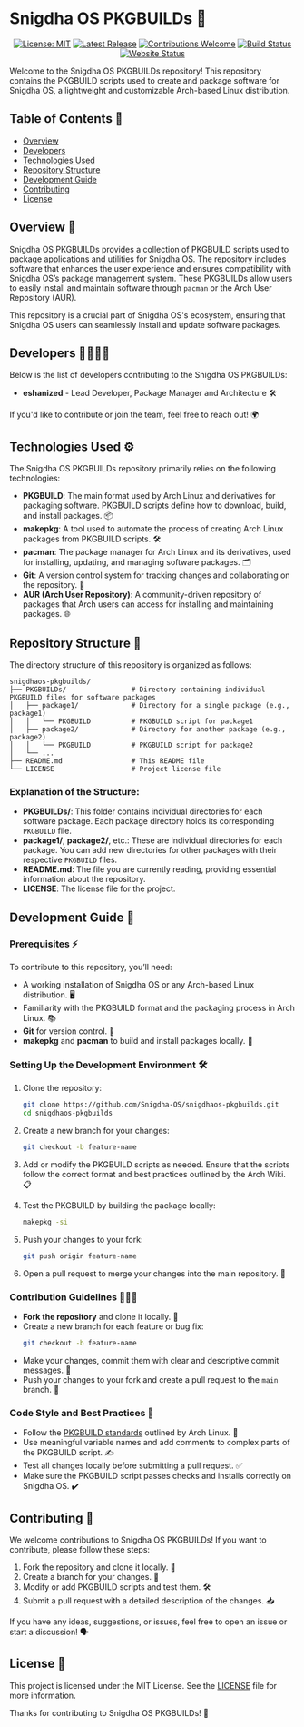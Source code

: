 # Snigdha OS PKGBUILDs 🚀

<p align="center">  
  <a href="LICENSE"><img src="https://img.shields.io/badge/License-MIT-yellow.svg?style=for-the-badge" alt="License: MIT"></a>  
  <a href="https://github.com/Snigdha-OS/snigdhaos-pkgbuilds/releases"><img src="https://img.shields.io/github/v/release/Snigdha-OS/snigdhaos-pkgbuilds?style=for-the-badge" alt="Latest Release"></a>  
  <a href="https://github.com/Snigdha-OS/snigdhaos-pkgbuilds/issues"><img src="https://img.shields.io/badge/contributions-welcome-brightgreen.svg?style=for-the-badge" alt="Contributions Welcome"></a>  
  <a href="https://github.com/Snigdha-OS/snigdhaos-pkgbuilds/actions"><img src="https://img.shields.io/github/actions/workflow/status/Snigdha-OS/snigdhaos-pkgbuilds/cz.yml?branch=master&style=for-the-badge" alt="Build Status"></a>  
  <a href="https://snigdha-os.github.io"><img src="https://img.shields.io/website?url=https%3A%2F%2Fsnigdha-os.github.io&style=for-the-badge" alt="Website Status"></a>  
</p>  

Welcome to the Snigdha OS PKGBUILDs repository! This repository contains the PKGBUILD scripts used to create and package software for Snigdha OS, a lightweight and customizable Arch-based Linux distribution.

## Table of Contents 📑

- [Overview](#overview)
- [Developers](#developers)
- [Technologies Used](#technologies-used)
- [Repository Structure](#repository-structure)
- [Development Guide](#development-guide)
- [Contributing](#contributing)
- [License](#license)

## Overview 🌟

Snigdha OS PKGBUILDs provides a collection of PKGBUILD scripts used to package applications and utilities for Snigdha OS. The repository includes software that enhances the user experience and ensures compatibility with Snigdha OS’s package management system. These PKGBUILDs allow users to easily install and maintain software through `pacman` or the Arch User Repository (AUR).

This repository is a crucial part of Snigdha OS's ecosystem, ensuring that Snigdha OS users can seamlessly install and update software packages.

## Developers 👨‍💻👩‍💻

Below is the list of developers contributing to the Snigdha OS PKGBUILDs:

- **eshanized** - Lead Developer, Package Manager and Architecture 🛠️

If you'd like to contribute or join the team, feel free to reach out! 🌍

## Technologies Used ⚙️

The Snigdha OS PKGBUILDs repository primarily relies on the following technologies:

- **PKGBUILD**: The main format used by Arch Linux and derivatives for packaging software. PKGBUILD scripts define how to download, build, and install packages. 📦
- **makepkg**: A tool used to automate the process of creating Arch Linux packages from PKGBUILD scripts. 🛠️
- **pacman**: The package manager for Arch Linux and its derivatives, used for installing, updating, and managing software packages. 🗂️
- **Git**: A version control system for tracking changes and collaborating on the repository. 🔄
- **AUR (Arch User Repository)**: A community-driven repository of packages that Arch users can access for installing and maintaining packages. 🌐

## Repository Structure 📂

The directory structure of this repository is organized as follows:

```
snigdhaos-pkgbuilds/
├── PKGBUILDs/                # Directory containing individual PKGBUILD files for software packages
│   ├── package1/             # Directory for a single package (e.g., package1)
│   │   └── PKGBUILD          # PKGBUILD script for package1
│   ├── package2/             # Directory for another package (e.g., package2)
│   │   └── PKGBUILD          # PKGBUILD script for package2
│   └── ...
├── README.md                 # This README file
└── LICENSE                   # Project license file
```

### Explanation of the Structure:

- **PKGBUILDs/**: This folder contains individual directories for each software package. Each package directory holds its corresponding `PKGBUILD` file.
- **package1/**, **package2/**, etc.: These are individual directories for each package. You can add new directories for other packages with their respective `PKGBUILD` files.
- **README.md**: The file you are currently reading, providing essential information about the repository.
- **LICENSE**: The license file for the project.

## Development Guide 📝

### Prerequisites ⚡

To contribute to this repository, you’ll need:

- A working installation of Snigdha OS or any Arch-based Linux distribution. 🖥️
- Familiarity with the PKGBUILD format and the packaging process in Arch Linux. 📚
- **Git** for version control. 🔧
- **makepkg** and **pacman** to build and install packages locally. 🔨

### Setting Up the Development Environment 🛠️

1. Clone the repository:
   ```bash
   git clone https://github.com/Snigdha-OS/snigdhaos-pkgbuilds.git
   cd snigdhaos-pkgbuilds
   ```

2. Create a new branch for your changes:
   ```bash
   git checkout -b feature-name
   ```

3. Add or modify the PKGBUILD scripts as needed. Ensure that the scripts follow the correct format and best practices outlined by the Arch Wiki. 📋

4. Test the PKGBUILD by building the package locally:
   ```bash
   makepkg -si
   ```

5. Push your changes to your fork:
   ```bash
   git push origin feature-name
   ```

6. Open a pull request to merge your changes into the main repository. 🔄

### Contribution Guidelines 🧑‍🤝‍🧑

- **Fork the repository** and clone it locally. 🍴
- Create a new branch for each feature or bug fix:
  ```bash
  git checkout -b feature-name
  ```
- Make your changes, commit them with clear and descriptive commit messages. 💬
- Push your changes to your fork and create a pull request to the `main` branch. 🔀

### Code Style and Best Practices 📐

- Follow the [PKGBUILD standards](https://wiki.archlinux.org/title/PKGBUILD) outlined by Arch Linux. 📘
- Use meaningful variable names and add comments to complex parts of the PKGBUILD script. ✍️
- Test all changes locally before submitting a pull request. ✅
- Make sure the PKGBUILD script passes checks and installs correctly on Snigdha OS. ✔️

## Contributing 💪

We welcome contributions to Snigdha OS PKGBUILDs! If you want to contribute, please follow these steps:

1. Fork the repository and clone it locally. 🍴
2. Create a branch for your changes. 🔄
3. Modify or add PKGBUILD scripts and test them. 🛠️
4. Submit a pull request with a detailed description of the changes. 📥

If you have any ideas, suggestions, or issues, feel free to open an issue or start a discussion! 🗣️

## License 📜

This project is licensed under the MIT License. See the [LICENSE](LICENSE) file for more information.


Thanks for contributing to Snigdha OS PKGBUILDs! 🙏
